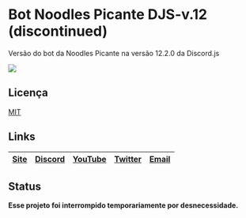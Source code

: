 # Bot Noodles Picante DJS-v.12 (discontinued)
Versão do bot da Noodles Picante na versão 12.2.0 da Discord.js

<img src="https://img.shields.io/badge/discord-%237289DA.svg?&style=for-the-badge&logo=discord&logoColor=white" />

Licença
----
[MIT][MIT]

Links
----

[Site][Site] | [Discord][Discord] | [YouTube][YouTube] | [Twitter][Twitter] | [Email][Email]
------ | ------ | ------ | ------ | ------ |

   [Site]: <https://www.noodlespicante.ml>
   [Discord]: <https://discord.noodlespicante.ml>
   [YouTube]: <https://youtube.noodlespicante.ml>
   [Twitter]: <https://twitter.noodlespicante.ml>
   [Email]: <mailto:suporte@noodlespicante.tk>
   [MIT]: <https://github.com/noodlespicante/bot-pnp-djs12/blob/main/LICENSE.md>

Status
----

**Esse projeto foi interrompido temporariamente por desnecessidade.**
